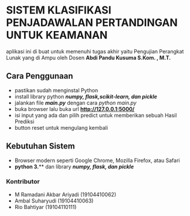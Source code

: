 # SISTEM KLASIFIKASI PENJADAWALAN PERTANDINGAN UNTUK KEAMANAN

aplikasi ini di buat untuk memenuhi tugas akhir yaitu Pengujian Perangkat Lunak yang di Ampu oleh Dosen
**Abdi Pandu Kusuma S.Kom. , M.T.**


## Cara Penggunaan

 - pastikan sudah menginstal Python 
 - install library python ***numpy, flask,scikit-learn, dan pickle***
 - jalankan file ***main.py*** dengan cara *python main.py*
 - buka browser lalu buka url **http://127.0.0.1:5000/**
 - isi input yang ada dan pilih predict untuk memberikan sebuah Hasil Prediksi
 - button reset untuk mengulang kembali
 
 ## Kebutuhan Sistem

-   Browser modern seperti Google Chrome, Mozilla Firefox, atau Safari
- **python 3.**** dan library ***numpy, flask, dan pickle***


### Kontributor

 - M Ramadani Akbar Ariyadi	(19104410062)
 - Ambal Suharyudi			(19104410063)
 - Rio Bahtiyar				(19104110111)
